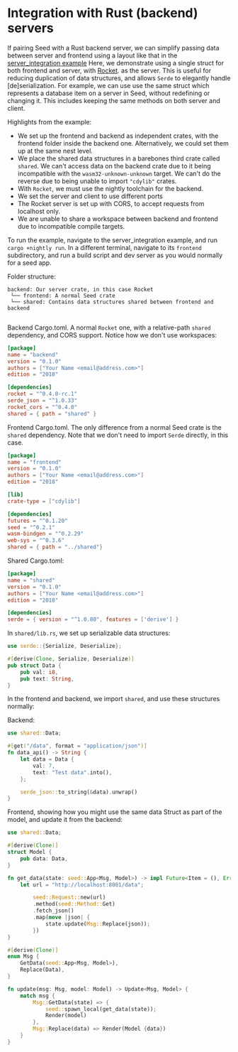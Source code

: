 # Integration with Rust (backend) servers

If pairing Seed with a Rust backend server, we can simplify passing data between
server and frontend using a layout like that in the 
[server_integration example](https://github.com/David-OConnor/seed/tree/master/examples/server_integration)
Here, we demonstrate using a single struct for both frontend and server, with [Rocket](https://rocket.rs/).
as the server. This is useful for reducing duplication of data structures, and allows
`Serde` to elegantly handle [de]serialization.
For example, we can use use the same struct which represents a 
database item on a server in Seed, without redefining or changing it. This includes
keeping the same methods on both server and client.

Highlights from the example:

- We set up the frontend and backend as independent crates, with the frontend folder
inside the backend one. Alternatively, we could set them up at the same nest level.
- We place the shared data structures in a barebones third crate called `shared`. We can't access
data on the backend crate due to it being incompatible with the `wasm32-unknown-unknown` target.
We can't do the reverse due to being unable to import `"cdylib"` crates.
- With `Rocket`, we must use the nightly toolchain for the backend.
- We set the server and client to use different ports
- The Rocket server is set up with CORS, to accept requests from localhost only.
- We are unable to share a workspace between backend and frontend due to incompatible
compile targets.

To run the example, navigate to the server_integration example, and run `cargo +nightly run`.
In a different terminal, navigate to its `frontend` subdirectory, and run a build script and dev server
as you would normally for a seed app.

Folder structure:
```
backend: Our server crate, in this case Rocket
 └── frontend: A normal Seed crate
 └── shared: Contains data structures shared between frontend and backend
 
```

Backend Cargo.toml. A normal `Rocket` one, with a relative-path `shared` dependency, and CORS support.
Notice how we don't use workspaces:
```toml
[package]
name = "backend"
version = "0.1.0"
authors = ["Your Name <email@address.com>"]
edition = "2018"

[dependencies]
rocket = "^0.4.0-rc.1"
serde_json = "^1.0.33"
rocket_cors = "^0.4.0"
shared = { path = "shared" }
```

Frontend Cargo.toml. The only difference from a normal Seed crate is the `shared` dependency.
Note that we don't need to import `Serde` directly, in this case.
```toml
[package]
name = "frontend"
version = "0.1.0"
authors = ["Your Name <email@address.com>"]
edition = "2018"

[lib]
crate-type = ["cdylib"]

[dependencies]
futures = "^0.1.20"
seed = "^0.2.1"
wasm-bindgen = "^0.2.29"
web-sys = "^0.3.6"
shared = { path = "../shared"}
```

Shared Cargo.toml:
```toml
[package]
name = "shared"
version = "0.1.0"
authors = ["Your Name <email@address.com>"]
edition = "2018"

[dependencies]
serde = { version = "^1.0.80", features = ['derive'] }
```

In `shared/lib.rs`, we set up serializable data structures:
```rust
use serde::{Serialize, Deserialize};

#[derive(Clone, Serialize, Deserialize)]
pub struct Data {
    pub val: i8,
    pub text: String,
}
```

In the frontend and backend, we import `shared`, and use these structures normally:

Backend:
```rust
use shared::Data;

#[get("/data", format = "application/json")]
fn data_api() -> String {
    let data = Data {
        val: 7,
        text: "Test data".into(),
    };

    serde_json::to_string(&data).unwrap()
}
```

Frontend, showing how you might use the same data Struct as part of the model, and
update it from the backend:
```rust
use shared::Data;

#[derive(Clone)]
struct Model {
    pub data: Data,
}

fn get_data(state: seed::App<Msg, Model>) -> impl Future<Item = (), Error = JsValue>  {
    let url = "http://localhost:8001/data";

        seed::Request::new(url)
        .method(seed::Method::Get)
        .fetch_json()
        .map(move |json| {
            state.update(Msg::Replace(json));
        })
}

#[derive(Clone)]
enum Msg {
    GetData(seed::App<Msg, Model>),
    Replace(Data),
}

fn update(msg: Msg, model: Model) -> Update<Msg, Model> {
    match msg {
        Msg::GetData(state) => {
            seed::spawn_local(get_data(state));
            Render(model)
        },
        Msg::Replace(data) => Render(Model {data})
    }
}

```